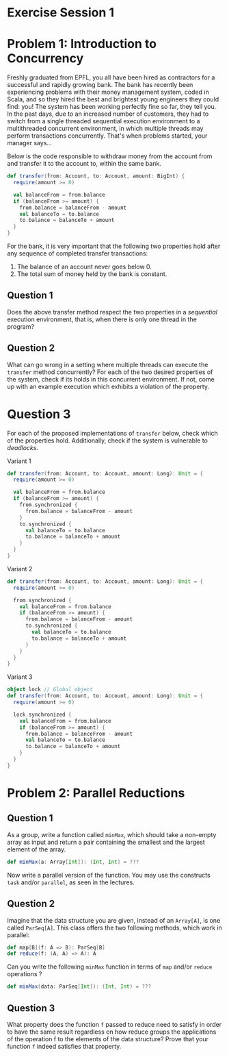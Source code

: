 # Exercise Session 1

# Problem 1: Introduction to Concurrency

Freshly graduated from EPFL, you all have been hired as contractors for a successful and rapidly growing bank. The bank has recently been experiencing problems with their money management system, coded in Scala, and so they hired the best and brightest young engineers they could find: you! The system has been working perfectly fine so far, they tell you. In the past days, due to an increased number of customers, they had to switch from a single threaded sequential execution environment to a multithreaded concurrent environment, in which multiple threads may perform transactions concurrently. That's when problems started, your manager says…

Below is the code responsible to withdraw money from the account from and transfer it to the account to, within the same bank.

```scala
def transfer(from: Account, to: Account, amount: BigInt) {
  require(amount >= 0)

  val balanceFrom = from.balance
  if (balanceFrom >= amount) {
    from.balance = balanceFrom - amount
    val balanceTo = to.balance
    to.balance = balanceTo + amount
  }
}
```

For the bank, it is very important that the following two properties hold after any sequence of completed transfer transactions:

1. The balance of an account never goes below 0.
2. The total sum of money held by the bank is constant.

## Question 1

Does the above transfer method respect the two properties in a *sequential* execution environment, that is, when there is only one thread in the program?

## Question 2

What can go wrong in a setting where multiple threads can execute the `transfer` method concurrently? For each of the two desired properties of the system, check if its holds in this concurrent environment. If not, come up with an example execution which exhibits a violation of the property.

# Question 3

For each of the proposed implementations of `transfer` below, check which of the properties hold. Additionally, check if the system is vulnerable to *deadlocks*.

Variant 1

```scala
def transfer(from: Account, to: Account, amount: Long): Unit = {
  require(amount >= 0)

  val balanceFrom = from.balance
  if (balanceFrom >= amount) {
    from.synchronized {
      from.balance = balanceFrom - amount
    }
    to.synchronized {
      val balanceTo = to.balance
      to.balance = balanceTo + amount
    }
  }
}
```

Variant 2

```scala
def transfer(from: Account, to: Account, amount: Long): Unit = {
  require(amount >= 0)

  from.synchronized {
    val balanceFrom = from.balance
    if (balanceFrom >= amount) {
      from.balance = balanceFrom - amount
      to.synchronized {
        val balanceTo = to.balance
        to.balance = balanceTo + amount
      }
    }
  }
}
```

Variant 3

```scala
object lock // Global object
def transfer(from: Account, to: Account, amount: Long): Unit = {
  require(amount >= 0)

  lock.synchronized {
    val balanceFrom = from.balance
    if (balanceFrom >= amount) {
      from.balance = balanceFrom - amount
      val balanceTo = to.balance
      to.balance = balanceTo + amount
    }
  }
}
```

# Problem 2: Parallel Reductions

## Question 1

As a group, write a function called `minMax`, which should take a non-empty array as input and return a pair containing the smallest and the largest element of the array.

```scala
def minMax(a: Array[Int]): (Int, Int) = ???
```

Now write a parallel version of the function. You may use the constructs `task` and/or `parallel`, as seen in the lectures.

## Question 2

Imagine that the data structure you are given, instead of an `Array[A]`, is one called `ParSeq[A]`. This class offers the two following methods, which work in parallel:

```scala
def map[B](f: A => B): ParSeq[B]
def reduce(f: (A, A) => A): A
```

Can you write the following `minMax` function in terms of `map` and/or `reduce` operations ?

```scala
def minMax(data: ParSeq[Int]): (Int, Int) = ???
```

## Question 3

What property does the function `f` passed to reduce need to satisfy in order to have the same result regardless on how reduce groups the applications of the operation f to the elements of the data structure? Prove that your function `f` indeed satisfies that property.
